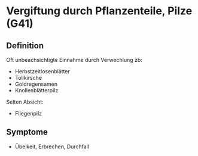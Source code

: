 # Vergiftung durch Pflanzenteile, Pilze (G41)

## Definition
Oft unbeachsichtigte Einnahme durch Verwechlung zb:
+ Herbstzeitlosenblätter
+ Tollkirsche
+ Goldregensamen
+ Knollenblätterpilz

Selten Absicht:
+ Fliegenpilz

## Symptome
+ Übelkeit, Erbrechen, Durchfall